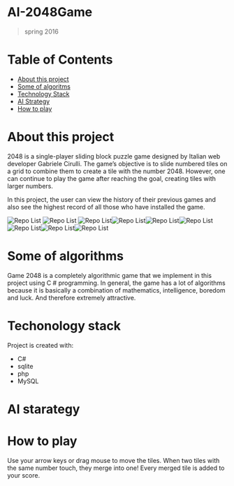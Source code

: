 # AI-2048Game
>spring 2016
# Table of Contents

<!--ts-->
   * [About this project](#About-this-project)
   * [Some of algoritms](#some-of-algoritm)
   * [Technology Stack](#Techonology-stack)
   * [AI Strategy](#AI-starategy) 
   * [How to play](#How-to-play)
<!--te-->  
# About this project
2048 is a single-player sliding block puzzle game designed by Italian web developer Gabriele Cirulli. The game’s objective is to slide numbered tiles on a grid to combine them to create a tile with the number 2048. However, one can continue to play the game after reaching the goal, creating tiles with larger numbers.

In this project, the user can view the history of their previous games and also see the highest record of all those who have installed the game.

![Repo List](https://github.com/jReskti/AI-2048Game/blob/master/picture/1.jpg) ![Repo List](https://github.com/jReskti/AI-2048Game/blob/master/picture/2.jpg) ![Repo List](https://github.com/jReskti/AI-2048Game/blob/master/picture/3.jpg)![Repo List](https://github.com/jReskti/AI-2048Game/blob/master/picture/4.jpg)![Repo List](https://github.com/jReskti/AI-2048Game/blob/master/picture/5.jpg)![Repo List](https://github.com/jReskti/AI-2048Game/blob/master/picture/6.jpg)![Repo List](https://github.com/jReskti/AI-2048Game/blob/master/picture/7.jpg)![Repo List](https://github.com/jReskti/AI-2048Game/blob/master/picture/8.jpg)![Repo List](https://github.com/jReskti/AI-2048Game/blob/master/picture/9.jpg)

# Some of algorithms
Game 2048 is a completely algorithmic game that we implement in this project using C # programming. In general, the game has a lot of algorithms because it is basically a combination of mathematics, intelligence, boredom and luck. And therefore extremely attractive.

# Techonology stack
Project is created with:
* C#
* sqlite
* php
* MySQL
# AI starategy
# How to play
 Use your arrow keys or drag mouse to move the tiles. When two tiles with the same number touch, they merge into one!
 Every merged tile is added to your score.
